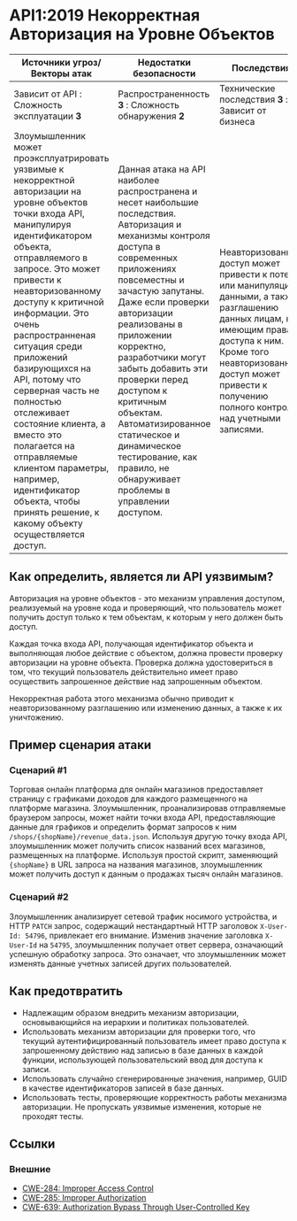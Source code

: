 # API1:2019 Некорректная Авторизация на Уровне Объектов

| Источники угроз/Векторы атак | Недостатки безопасности | Последствия |
| - | - | - |
| Зависит от API : Сложность эксплуатации **3** | Распространенность **3** : Сложность обнаружения **2** | Технические последствия **3** : Зависит от бизнеса |
| Злоумышленник может проэксплуатрировать уязвимые к некорректной авторизации на уровне объектов точки входа API, манипулируя идентификатором объекта, отправляемого в запросе. Это может привести к неавторизованному доступу к критичной информации. Это очень распространненая ситуация среди приложений базирующихся на API, потому что серверная часть не полностью отслеживает состояние клиента, а вместо это полагается на отправляемые клиентом параметры, например, идентификатор объекта, чтобы принять решение, к какому объекту осуществляется доступ.| Данная атака на API наиболее распространена и несет наибольшие последствия. Авторизация и механизмы контроля доступа в современных приложениях повсеместны и зачастую запутаны. Даже если проверки авторизации реализованы в приложении корректно, разработчики могут забыть добавить эти проверки перед доступом к критичным объектам. Автоматизированное статическое и динамическое тестирование, как правило, не обнаруживает проблемы в управлении доступом. | Неавторизованный доступ может привести к потере или манипуляции данными, а также разглашению данных лицам, не имеющим права доступа к ним. Кроме того неавторизованный доступ может привести к получению полного контроля над учетными записями. |

## Как определить, является ли API уязвимым?

Авторизация на уровне объектов - это механизм управления доступом, реализуемый на уровне кода и проверяющий, что пользователь может получить доступ только к тем объектам, к которым у него должен быть доступ.

Каждая точка входа API, получающая идентификатор объекта и выполняющая любое действие с объектом, должна провести проверку авторизации на уровне объекта. Проверка должна удостовериться в том, что текущий пользователь действительно имеет право осуществить запрошенное действие над запрошенным объектом.

Некорректная работа этого механизма обычно приводит к неавторизованному разглашению или изменению данных, а также к их уничтожению.

## Пример сценария атаки

### Сценарий #1

Торговая онлайн платформа для онлайн магазинов предоставляет страницу с графиками доходов для каждого размещенного на платформе магазина. Злоумышленник, проанализировав отправляемые браузером запросы, может найти точки входа API, предоставляющие данные для графиков и определить формат запросов к ним `/shops/{shopName}/revenue_data.json`. Используя другую точку входа API, злоумышленник может получить список названий всех магазинов, размещенных на платформе. Используя простой скрипт, заменяющий `{shopName}` в URL запроса на названия магазинов, злоумышленник может получить доступ к данным о продажах тысяч онлайн магазинов.

### Сценарий #2

Злоумышленник анализирует сетевой трафик носимого устройства, и HTTP `PATCH` запрос, содержащий нестандартный HTTP заголовок `X-User-Id: 54796`, привлекает его внимание. Изменив значение заголовка `X-User-Id` на `54795`, злоумышленник получает ответ сервера, означающий успешную обработку запроса. Это означает, что злоумышленник может изменять данные учетных записей других пользователей.

## Как предотвратить

* Надлежащим образом внедрить механизм авторизации, основывающийся на иерархии и политиках пользователей.
* Использовать механизм авторизации для проверки того, что текущий аутентифицированный пользователь имеет право доступа к запрошенному действию над записью в базе данных в каждой функции, использующей пользовательский ввод для доступа к записи.
* Использовать случайно сгенерированные значения, например, GUID в качестве идентификаторов записей в базе данных.
* Использовать тесты, проверяющие корректность работы механизма авторизации. Не пропускать уязвимые изменения, которые не проходят тесты.

## Ссылки

### Внешние

* [CWE-284: Improper Access Control][1]
* [CWE-285: Improper Authorization][2]
* [CWE-639: Authorization Bypass Through User-Controlled Key][3]

[1]: https://cwe.mitre.org/data/definitions/284.html
[2]: https://cwe.mitre.org/data/definitions/285.html
[3]: https://cwe.mitre.org/data/definitions/639.html
